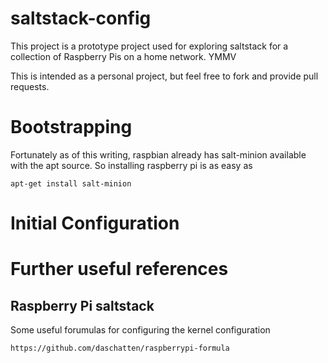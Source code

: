 # saltstack-config
This project is a prototype project used for exploring saltstack for a collection of Raspberry Pis on a home network.  YMMV

This is intended as a personal project, but feel free to fork and provide pull requests.

# Bootstrapping
Fortunately as of this writing, raspbian already has salt-minion available with the apt source.  So installing raspberry pi is as easy as

    apt-get install salt-minion

# Initial Configuration

# Further useful references

## Raspberry Pi saltstack

Some useful forumulas for configuring the kernel configuration

    https://github.com/daschatten/raspberrypi-formula

    
